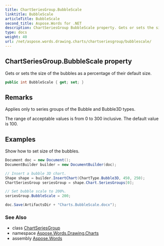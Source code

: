```yaml
---
title: ChartSeriesGroup.BubbleScale
linktitle: BubbleScale
articleTitle: BubbleScale
second_title: Aspose.Words for .NET
description: ChartSeriesGroup BubbleScale property. Gets or sets the size of the bubbles as a percentage of their default size in C#.
type: docs
weight: 40
url: /net/aspose.words.drawing.charts/chartseriesgroup/bubblescale/
---
```

## ChartSeriesGroup.BubbleScale property

Gets or sets the size of the bubbles as a percentage of their default size.

```csharp
public int BubbleScale { get; set; }
```

## Remarks

Applies only to series groups of the Bubble and Bubble3D types.

The range of acceptable values is from 0 to 300 inclusive. The default value is 100.

## Examples

Show how to set size of the bubbles.

```csharp
Document doc = new Document();
DocumentBuilder builder = new DocumentBuilder(doc);

// Insert a bubble 3D chart.
Shape shape = builder.InsertChart(ChartType.Bubble3D, 450, 250);
ChartSeriesGroup seriesGroup = shape.Chart.SeriesGroups[0];

// Set bubble scale to 200%.
seriesGroup.BubbleScale = 200;

doc.Save(ArtifactsDir + "Charts.BubbleScale.docx");
```

### See Also

* class [ChartSeriesGroup](../)
* namespace [Aspose.Words.Drawing.Charts](../../../aspose.words.drawing.charts/)
* assembly [Aspose.Words](../../../)
